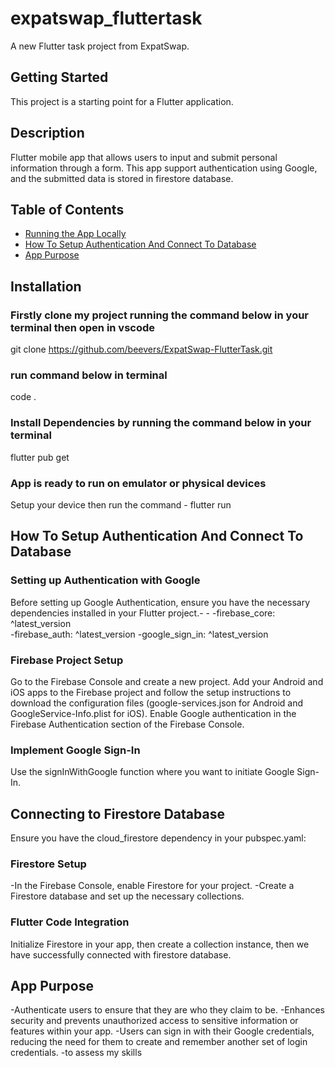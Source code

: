 # expatswap_fluttertask

A new Flutter task project from ExpatSwap.

## Getting Started

This project is a starting point for a Flutter application.

## Description

Flutter mobile app that allows users to input and submit personal information through a form. This app support authentication using Google, and the submitted data is stored in firestore database.


## Table of Contents

- [Running the App Locally](#running-the-app-locally)
- [How To Setup Authentication And Connect To Database](#how-to-setup-authentication-and-connect-to-database)
- [App Purpose](#app-purpose)

## Installation
### Firstly clone my project running the command below in your terminal then open in vscode
git clone https://github.com/beevers/ExpatSwap-FlutterTask.git
### run command below in terminal
code .
### Install Dependencies by running the command below in your terminal 
flutter pub get
### App is ready to run on emulator or physical devices
Setup your device then run the command - flutter run

## How To Setup Authentication And Connect To Database
### Setting up Authentication with Google
Before setting up Google Authentication, ensure you have the necessary dependencies installed in your Flutter project.- -  -firebase_core: ^latest_version\
-firebase_auth: ^latest_version
-google_sign_in: ^latest_version
### Firebase Project Setup
Go to the Firebase Console and create a new project.
Add your Android and iOS apps to the Firebase project and follow the setup instructions to download the configuration files (google-services.json for Android and GoogleService-Info.plist for iOS).
Enable Google authentication in the Firebase Authentication section of the Firebase Console.
### Implement Google Sign-In
Use the signInWithGoogle function where you want to initiate Google Sign-In.

## Connecting to Firestore Database
Ensure you have the cloud_firestore dependency in your pubspec.yaml:
### Firestore Setup
-In the Firebase Console, enable Firestore for your project.
-Create a Firestore database and set up the necessary collections.
### Flutter Code Integration 
Initialize Firestore in your app, then create a collection instance, then we have successfully connected with firestore database.

## App Purpose
-Authenticate users to ensure that they are who they claim to be.
-Enhances security and prevents unauthorized access to sensitive information or features within your app.
-Users can sign in with their Google credentials, reducing the need for them to create and remember another set of login credentials.
-to assess my skills
